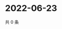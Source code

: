 # 2022-06-23

共 0 条

<!-- BEGIN WEIBO -->
<!-- 最后更新时间 Thu Jun 23 2022 03:00:48 GMT+0800 (China Standard Time) -->

<!-- END WEIBO -->

